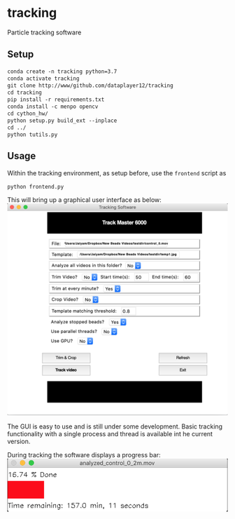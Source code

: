 # tracking
Particle tracking software


## Setup

```Shell
conda create -n tracking python=3.7
conda activate tracking
git clone http://www/github.com/dataplayer12/tracking
cd tracking
pip install -r requirements.txt
conda install -c menpo opencv
cd cython_hw/
python setup.py build_ext --inplace
cd ../
python tutils.py
```
## Usage

Within the tracking environment, as setup before, use the `frontend` script as
```Shell
python frontend.py
```
This will bring up a graphical user interface as below:
![gui](https://github.com/dataplayer12/tracking/blob/master/gui.png)

The GUI is easy to use and is still under some development. Basic tracking functionality with a single process and thread is available int he current version.

During tracking the software displays a progress bar:
![waitbar](https://github.com/dataplayer12/tracking/blob/master/waitbar.png)